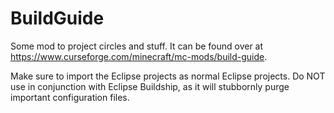 # BuildGuide
Some mod to project circles and stuff. It can be found over at https://www.curseforge.com/minecraft/mc-mods/build-guide.

Make sure to import the Eclipse projects as normal Eclipse projects. Do NOT use in conjunction with Eclipse Buildship, as it will stubbornly purge important configuration files.